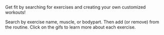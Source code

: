 Get fit by searching for exercises and creating your own customized workouts!

Search by exercise name, muscle, or bodypart.  Then add (or remove) from the routine.
Click on the gifs to learn more about each exercise.